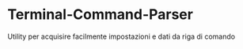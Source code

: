 Terminal-Command-Parser
=======================

Utility per acquisire facilmente impostazioni e dati da riga di comando
